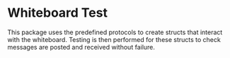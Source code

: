 # Whiteboard Test

This package uses the predefined protocols to create structs that interact with the whiteboard.
Testing is then performed for these structs to check messages are posted and received without failure.
